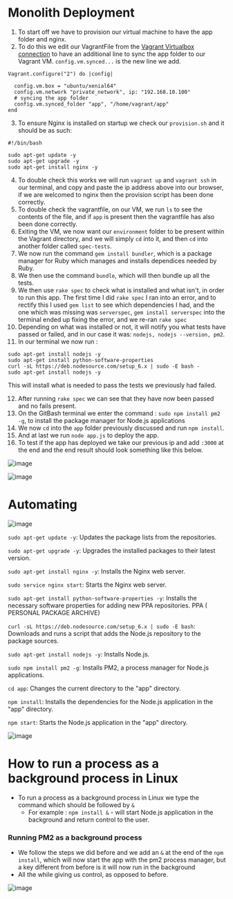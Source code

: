 # Monolith Deployment

1. To start off we have to provision our virtual machine to have the app folder and nginx.
2. To do this we edit our VagrantFile from the [Vagrant Virtualbox connection](https://github.com/mthussain1234/github_virtualisation_tech221#vagrant-virtualbox-connection) to have an additional line to sync the app folder to our Vagrant VM. `config.vm.synced...` is the new line we add.
```
Vagrant.configure("2") do |config|

  config.vm.box = "ubuntu/xenial64"
  config.vm.network "private_network", ip: "192.168.10.100"
  # syncing the app folder
  config.vm.synced_folder "app", "/home/vagrant/app"
end
```

3. To ensure Nginx is installed on startup we check our `provision.sh` and it should be as such: 
```
#!/bin/bash

sudo apt-get update -y
sudo apt-get upgrade -y
sudo apt-get install nginx -y
```

4.  To double check this works we will run `vagrant up` and `vagrant ssh` in our terminal, and copy and paste the ip address above into our browser, if we are welcomed to nginx then the provision script has been done correctly.
5.  To double check the vagrantfile, on our VM, we run `ls` to see the contents of the file, and if `app` is present then the vagrantfile has also been done correctly.
6.  Exiting the VM, we now want our `environment` folder to be present within the Vagrant directory, and we will simply `cd` into it, and then `cd` into another folder called `spec-tests`. 
7.  We now run the command `gem install bundler`, which is a package manager for Ruby which manages and installs dependices needed by Ruby.
8.  We then use the command `bundle`, which will then bundle up all the tests.
9.  We then use `rake spec` to check what is installed and what isn't, in order to run this app. The first time I did `rake spec` I ran into an error, and to rectify this I used `gem list` to see which dependencies I had, and the one which was missing was `serverspec`, `gem install serverspec` into the terminal ended up fixing the error, and we re-ran `rake spec`
10.  Depending on what was installed or not, it will notify you what tests have passed or failed, and in our case it was: `nodejs, nodejs --version, pm2`.
11.  In our terminal we now run : 
  ```
  sudo apt-get install nodejs -y
sudo apt-get install python-software-properties
curl -sL https://deb.nodesource.com/setup_6.x | sudo -E bash -
sudo apt-get install nodejs -y
```
This will install what is needed to pass the tests we previously had failed.

12.  After running `rake spec` we can see that they have now been passed and no fails present.
14.  On the GitBash terminal we enter the command :
`sudo npm install pm2 -g`, to install the package manager for Node.js applications
14.  We now `cd` into the `app` folder previously discussed and run `npm install`.
15.  And at last we run `node app.js` to deploy the app.
16.  To test if the app has deployed we take our previous ip and add `:3000` at the end and the end result should look something like this below.


![image](https://user-images.githubusercontent.com/129314018/232801602-98de8a87-55a4-4326-82dd-4ff1d5d1f1cc.png)


![image](https://user-images.githubusercontent.com/129314018/232799997-ecc89a58-b2cc-417d-8bd1-7a64816b2dcb.png)

# Automating


![image](https://user-images.githubusercontent.com/129314018/232823447-d13e617e-11e0-4d5a-a7db-31bb524eb17e.png)

`sudo apt-get update -y`: Updates the package lists from the repositories.

`sudo apt-get upgrade -y`: Upgrades the installed packages to their latest version.

`sudo apt-get install nginx -y`: Installs the Nginx web server.

`sudo service nginx start`: Starts the Nginx web server.

`sudo apt-get install python-software-properties -y`: Installs the necessary software properties for adding new PPA repositories. PPA ( PERSONAL PACKAGE ARCHIVE)

`curl -sL https://deb.nodesource.com/setup_6.x | sudo -E bash`: Downloads and runs a script that adds the Node.js repository to the package sources.

`sudo apt-get install nodejs -y`: Installs Node.js.

`sudo npm install pm2 -g`: Installs PM2, a process manager for Node.js applications.

`cd app`: Changes the current directory to the "app" directory.

`npm install`: Installs the dependencies for the Node.js application in the "app" directory.

`npm start`: Starts the Node.js application in the "app" directory.

![image](https://user-images.githubusercontent.com/129314018/232823616-03b876c2-0ecb-47e6-98ea-2bdc998fd570.png)

# How to run a process as a background process in Linux

* To run a process as a background process in Linux we type the command which should be followed by `&`
  * For example : `npm install &` - will start Node.js application in the background and return control to the user.

### Running PM2 as a background process

* We follow the steps we did before and we add an `&` at the end of the `npm install`, which will now start the app with the pm2 process manager, but a key different from before is it will now run in the background
* All the while giving us control, as opposed to before.

![image](https://user-images.githubusercontent.com/129314018/233119647-0c3907dc-7721-43a7-a53c-c2d1e2718f95.png)





